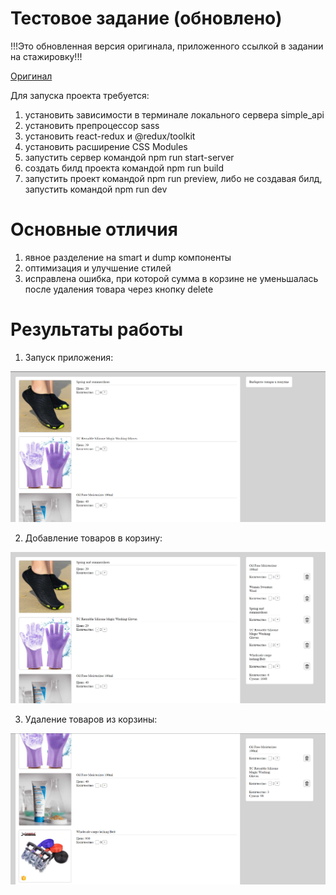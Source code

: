 # Тестовое задание (обновлено)
!!!Это обновленная версия оригинала, приложенного ссылкой в задании на стажировку!!!

<a href="https://github.com/RareMashiro/internVK/tree/project-main">Оригинал</a>

Для запуска проекта требуется:
1) установить зависимости в терминале локального сервера simple_api
2) установить препроцессор sass
3) установить react-redux и @redux/toolkit
4) установить расширение CSS Modules
5) запустить сервер командой npm run start-server
6) создать билд проекта командой npm run build
7) запустить проект командой npm run preview,
либо не создавая билд, запустить командой npm run dev
# Основные отличия
1) явное разделение на smart и dump компоненты
2) оптимизация и улучшение стилей
3) исправлена ошибка, при которой сумма в корзине не уменьшалась после удаления товара через кнопку delete
# Результаты работы

1. Запуск приложения:

<img src="https://github.com/RareMashiro/internVK/blob/project-progress/materials/screenshots/1.png"></img>

2. Добавление товаров в корзину:

<img src="https://github.com/RareMashiro/internVK/blob/project-progress/materials/screenshots/2.png"></img>

3. Удаление товаров из корзины:

<img src="https://github.com/RareMashiro/internVK/blob/project-progress/materials/screenshots/3.png"></img>
